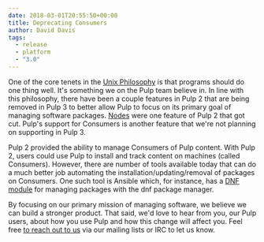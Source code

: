 ```yaml
---
date: 2018-03-01T20:55:50+00:00
title: Deprecating Consumers
author: David Davis
tags:
  - release
  - platform
  - "3.0"
---
```

<!-- more -->
One of the core tenets in the [Unix Philosophy](https://en.wikipedia.org/wiki/Unix_philosophy) is
that programs should do one thing well. It's something we on the Pulp team believe in. In line with
this philosophy, there have been a couple features in Pulp 2 that are being removed in Pulp 3 to
better allow Pulp to focus on its primary goal of managing software packages.
[Nodes](https://pulpproject.org/2016/12/07/deprecating-nodes/) were one feature of Pulp 2 that got
cut. Pulp's support for Consumers is another feature that we're not planning on supporting in Pulp
3.

Pulp 2 provided the ability to manage Consumers of Pulp content. With Pulp 2, users could use Pulp
to install and track content on machines (called Consumers). However, there are number of tools
available today that can do a much better job automating the installation/updating/removal of
packages on Consumers. One such tool is Ansible which, for instance, has a [DNF
module](http://docs.ansible.com/ansible/latest/dnf_module.html) for managing packages with the dnf
package manager.

By focusing on our primary mission of managing software, we believe we can build a stronger product.
That said, we'd love to hear from you, our Pulp users, about how you use Pulp and how this change
will affect you. Feel free [to reach out to us](https://pulpproject.org/help/) via our mailing lists
or IRC to let us know.
